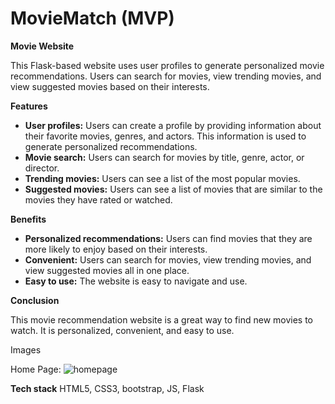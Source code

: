 # MovieMatch (MVP)

**Movie Website**

This Flask-based website uses user profiles to generate personalized movie recommendations. Users can search for movies, view trending movies, and view suggested movies based on their interests.

**Features**

* **User profiles:** Users can create a profile by providing information about their favorite movies, genres, and actors. This information is used to generate personalized recommendations.
* **Movie search:** Users can search for movies by title, genre, actor, or director.
* **Trending movies:** Users can see a list of the most popular movies.
* **Suggested movies:** Users can see a list of movies that are similar to the movies they have rated or watched.

**Benefits**

* **Personalized recommendations:** Users can find movies that they are more likely to enjoy based on their interests.
* **Convenient:** Users can search for movies, view trending movies, and view suggested movies all in one place.
* **Easy to use:** The website is easy to navigate and use.

**Conclusion**

This movie recommendation website is a great way to find new movies to watch. It is personalized, convenient, and easy to use.

Images

Home Page:
![homepage](https://github.com/Osigelialex/movie-project/assets/97721950/6fa2ad43-87b7-4387-bf65-bdf4afcadce6)

**Tech stack**
HTML5, CSS3, bootstrap, JS, Flask
